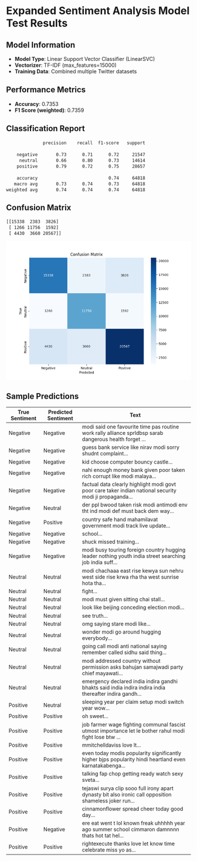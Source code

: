 # Expanded Sentiment Analysis Model Test Results

## Model Information
- **Model Type**: Linear Support Vector Classifier (LinearSVC)
- **Vectorizer**: TF-IDF (max_features=15000)
- **Training Data**: Combined multiple Twitter datasets

## Performance Metrics
- **Accuracy**: 0.7353
- **F1 Score (weighted)**: 0.7359

## Classification Report
```
              precision    recall  f1-score   support

    negative       0.73      0.71      0.72     21547
     neutral       0.66      0.80      0.73     14614
    positive       0.79      0.72      0.75     28657

    accuracy                           0.74     64818
   macro avg       0.73      0.74      0.73     64818
weighted avg       0.74      0.74      0.74     64818

```

## Confusion Matrix
```
[[15338  2383  3826]
 [ 1266 11756  1592]
 [ 4430  3660 20567]]
```

![Confusion Matrix](plots/expanded_model_confusion_matrix.png)

## Sample Predictions

| True Sentiment | Predicted Sentiment | Text |
|----------------|---------------------|------|
| Negative | Negative | modi said one favourite time pas routine work rally alliance sprldbsp sarab dangerous health forget ... |
| Negative | Negative | guess bank service like nirav modi sorry shudnt complaint... |
| Negative | Negative | kid choose computer bouncy castle... |
| Negative | Negative | nahi enough money bank given poor taken rich corrupt like modi malaya... |
| Negative | Negative | factual data clearly highlight modi govt poor care taker indian national security modi ji propaganda... |
| Negative | Neutral | der ppl bwood taken risk modi antimodi env tht ind modi def must back dem way... |
| Negative | Positive | country safe hand mahamilavat government modi track live update... |
| Negative | Negative | school... |
| Negative | Negative | shuck missed training... |
| Negative | Negative | modi busy touring foreign country hugging leader nothing youth india street searching job india suff... |
| Neutral | Neutral | modi chachaaa east rise kewya sun nehru west side rise krwa rha tha west sunrise hota tha... |
| Neutral | Neutral | fight... |
| Neutral | Neutral | modi must given sitting chai stall... |
| Neutral | Neutral | look like beijing conceding election modi... |
| Neutral | Neutral | see truth... |
| Neutral | Neutral | omg saying stare modi like... |
| Neutral | Neutral | wonder modi go around hugging everybody... |
| Neutral | Neutral | going call modi anti national saying remember called sidhu said thing... |
| Neutral | Neutral | modi addressed country without permission asks bahujan samajwadi party chief mayawati... |
| Neutral | Neutral | emergency declared india indira gandhi bhakts said india indira indira india thereafter indira gandh... |
| Positive | Neutral | sleeping year per claim setup modi switch year wow... |
| Positive | Positive | oh sweet... |
| Positive | Positive | job farmer wage fighting communal fascist utmost importance let le bother rahul modi fight lose btw ... |
| Positive | Positive | mmitchelldaviss love lt... |
| Positive | Positive | even today modis popularity significantly higher bjps popularity hindi heartland even karnatakabenga... |
| Positive | Positive | talking fap chop getting ready watch sexy sveta... |
| Positive | Positive | tejaswi surya clip sooo full irony apart dynasty bit also ironic call opposition shameless joker run... |
| Positive | Positive | cinnamonflower spread cheer today good day... |
| Positive | Negative | ere eat went t lol known freak uhhhhh year ago summer school cimmaron damnnnn thats hot tat hel... |
| Positive | Positive | rightexecute thanks love let know time celebrate miss yo as... |
